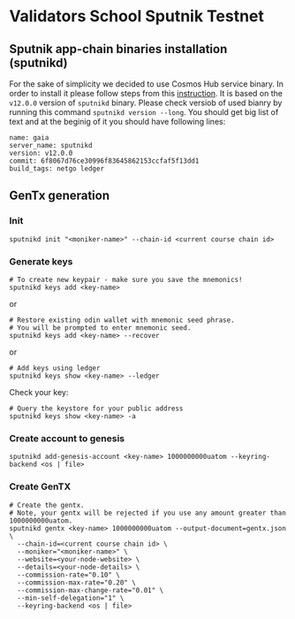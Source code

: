 # Validators School Sputnik Testnet


## Sputnik app-chain binaries installation (sputnikd)

For the sake of simplicity we decided to use Cosmos Hub service binary. In order to install it please follow steps from this [instruction](https://hub.cosmos.network/main/getting-started/installation.html). It is based on the `v12.0.0` version of `sputnikd` binary.
Please check versiob of used bianry by running this command `sputnikd version --long`. You should get big list of text and at the beginig of it you should have following lines:
```
name: gaia
server_name: sputnikd
version: v12.0.0
commit: 6f8067d76ce30996f83645862153ccfaf5f13dd1
build_tags: netgo ledger
```

## GenTx generation

### Init
```bash:
sputnikd init "<moniker-name>" --chain-id <current course chain id>
```

### Generate keys

```bash:
# To create new keypair - make sure you save the mnemonics!
sputnikd keys add <key-name> 
```

or
```
# Restore existing odin wallet with mnemonic seed phrase. 
# You will be prompted to enter mnemonic seed. 
sputnikd keys add <key-name> --recover
```
or
```
# Add keys using ledger
sputnikd keys show <key-name> --ledger
```

Check your key:
```
# Query the keystore for your public address 
sputnikd keys show <key-name> -a
```

### Create account to genesis

```
sputnikd add-genesis-account <key-name> 1000000000uatom --keyring-backend <os | file>
```

### Create GenTX

```
# Create the gentx.
# Note, your gentx will be rejected if you use any amount greater than 1000000000uatom.
sputnikd gentx <key-name> 1000000000uatom --output-document=gentx.json \
  --chain-id=<current course chain id> \
  --moniker="<moniker-name>" \
  --website=<your-node-website> \
  --details=<your-node-details> \
  --commission-rate="0.10" \
  --commission-max-rate="0.20" \
  --commission-max-change-rate="0.01" \
  --min-self-delegation="1" \
  --keyring-backend <os | file>
```
